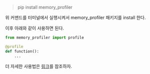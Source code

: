 > pip install memory_profiler

위 커맨드를 터미널에서 실행시켜서 memory_profiler 패키지를 install 한다.

이후 아래와 같이 사용하면 된다.

```python
from memory_profiler import profile

@profile
def function():
    ...
```

더 자세한 사용법은 <a href='https://data-newbie.tistory.com/701'>링크</a>를 참조하자.

